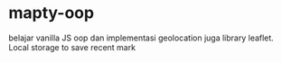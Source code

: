 # mapty-oop

belajar vanilla JS oop dan implementasi geolocation juga library leaflet. Local storage to save recent mark
